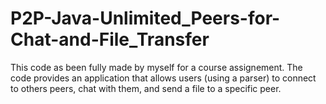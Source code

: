 # P2P-Java-Unlimited_Peers-for-Chat-and-File_Transfer

This code as been fully made by myself for a course assignement.
The code provides an application that allows users (using a parser) to connect to others peers, chat with them, and send a file to a specific peer.
